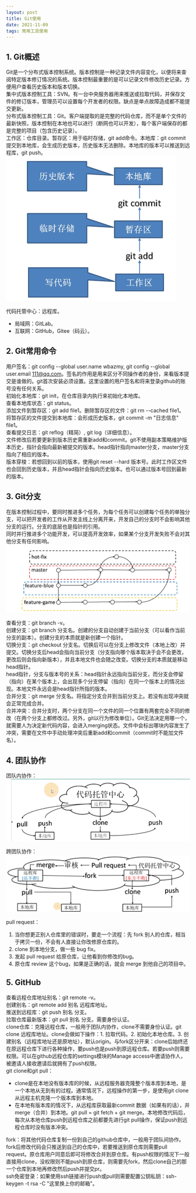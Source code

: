 ```yaml
---
layout: post
title: Git使用
date: 2021-11-09
tags: 常用工具使用
---
```

## 1. Git概述
Git是一个分布式版本控制系统。版本控制是一种记录文件内容变化，以便将来查阅特定版本修订情况的系统。版本控制最重要的是可以记录文件修改历史记录。方便用户查看历史版本和版本切换。  
集中式版本控制工具：SVN。有一台中央服务器用来推送或拉取代码，并保存文件的修订版本，管理员可以设置每个开发者的权限。缺点是单点故障造成都不能提交更新。  
分布式版本控制工具：Git。客户端提取的是完整的代码仓库，而不是单个文件的最新快照，版本控制在本地也可以进行（断网也可以开发），每个客户端保存的都是完整的项目（包含历史记录）。  
工作区：仓库目录。暂存区：用于临时存储，git add命令。本地库：git commit提交到本地库，会生成历史版本，历史版本无法删除。本地库的版本可以推送到远程库，git push。
![](/images/工具使用/1.png)

代码托管中心：远程库。
- 局域网：GitLab。
- 互联网：GitHub，Gitee（码云）。

## 2. Git常用命令
用户签名：git config --global user.name wbazmy, git config --global user.email 111@qq.com。签名的作用是用来区分不同操作者的身份，来看版本提交是谁做的。git首次安装必须设置。这里设置的用户签名和将来登录github的账号没有任何关系。  
初始化本地库：git init，在仓库目录内执行来初始化本地库。  
查看本地库状态：git status。  
添加文件到暂存区：git add file1。删除暂存区的文件：git rm --cached file1。  
将暂存区的文件提交到本地库：会形成历史版本，git commit -m "日志信息" file1。  
查看提交日志：git reflog（精简）, git log（详细信息）。  
文件修改后若要更新到版本历史需重新add和commit。git不使用副本策略维护版本历史，指针会指向最新被提交的版本。head指针指向master分支，master分支指向了相应的版本。  
版本穿梭：若想回到以前的版本，使用git reset --hard 版本号。此时工作区文件也会回到历史版本，并且head指针会指向历史版本。也可以通过版本号回到最新的版本。  
## 3. Git分支
在版本控制过程中，要同时推进多个任务，为每个任务可以创建每个任务的单独分支，可以把开发者的工作从开发主线上分离开来，开发自己的分支时不会影响其他分支的运行。分支的底层也是指针的引用。  
同时并行推进多个功能开发，可以提高开发效率，如果某个分支开发失败不会对其他分支有任何影响。
![](/images/工具使用/2.png)

查看分支：git branch -v。  
创建分支：git branch 分支名。创建的分支自动创建于当前分支（可以看作当前分支的副本）。创建分支的本质就是新创建一个指针。  
切换分支：git checkout 分支名。切换后可以在分支上修改文件（本地上改）并提交。切换分支后head会指向当前分支（分支指向哪个版本取决于会不会更改，更改后则会指向新版本），并且本地文件也会随之改变。切换分支的本质就是移动head指针。  
head指针，分支与版本号的关系：head指针永远指向当前分支，而分支会停留（指向）在某个版本上，会出现多个分支停留（指向）在同一个版本上的情况出现。本地文件永远会是head指针所指的版本。  
合并分支：git merge 分支名。将指定分支合并到当前分支上。若没有出现冲突就会正常完成合并。  
合并冲突：合并分支时，两个分支在同一个文件的同一个位置有两套完全不同的修改（在两个分支上都修改过。另外，git以行为修改单位）。Git无法决定用哪一个，就需要人为决定新代码内容，会进入merging状态。文件中会标出哪块内容发生了冲突，需要在文件中手动处理冲突后重新add和commit（commit时不能加文件名）。  
## 4. 团队协作
团队内协作：
![](/images/工具使用/3.png)

跨团队协作：
![](/images/工具使用/4.png)

pull request：
1. 当你想更正别人仓库里的错误时，要走一个流程：先 fork 别人的仓库，相当于拷贝一份，不会有人直接让你改修原仓库的。
2. clone 到本地分支，做一些 bug fix。
3. 发起 pull request 给原仓库，让他看到你修改的bug。
4. 原仓库 review 这个bug，如果是正确的话，就会 merge 到他自己的项目中。

## 5. GitHub
查看远程仓库地址别名：git remote -v。  
创建别名：git remote add 别名 远程库地址。  
推送到远程库：git push 别名 分支。  
拉取仓库最新版本：git pull 别名 分支。需要身份认证。   
clone仓库：克隆远程仓库，一般用于团队内协作，clone不需要身份认证。git clone 远程库地址。clone会做如下操作：1. 拉取代码。2. 初始化本地仓库。3. 创建别名（远程库地址还是原地址），默认origin。与fork区分开来：clone后始终还在原远程仓库下进行各种操作，要push也是push到原远程仓库。若要push则需要权限。可以在github远程仓库的settings模块的Manage access中邀请协作人，被邀请人接收邀请后就拥有了push权限。  
git clone和git pull：
- clone是在本地没有版本库的时候，从远程服务器克隆整个版本库到本地，是一个本地从无到有的过程。通常情况下，远程操作的第一步，是使用git clone从远程主机克隆一个版本库到本地。
- 在本地有版本库的情况下，从远程库获取最新commit 数据（如果有的话），并merge（合并）到本地。git pull = git fetch + git merge。本地修改代码后，每次从本地仓库push到远程仓库之前都要先进行git pull操作，保证push到远程仓库时没有版本冲突。

fork：将其他代码仓库复制一份到自己的github仓库中，一般用于团队间协作。fork后修改代码会只推送到自己的仓库中，若要推送到原仓库则需要pull request。原仓库用户同意后即可将修改合并到原仓库。有push权限的情况下一般直接用clone，没权限则不能push到原仓库，则需要先fork，然后clone自己的那一个仓库到本地再修改然后push并提交pr。  
ssh免密登录：如果使用ssh链接进行push或pull则需要配置公钥私钥：ssh-keygen -t rsa -C "这里换上你的邮箱"。  











